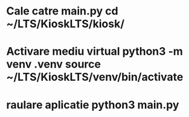 Cale catre main.py
cd ~/LTS/KioskLTS/kiosk/
==============================

Activare mediu virtual
python3 -m venv .venv
source ~/LTS/KioskLTS/venv/bin/activate
==============================

raulare aplicatie
python3 main.py
==============================